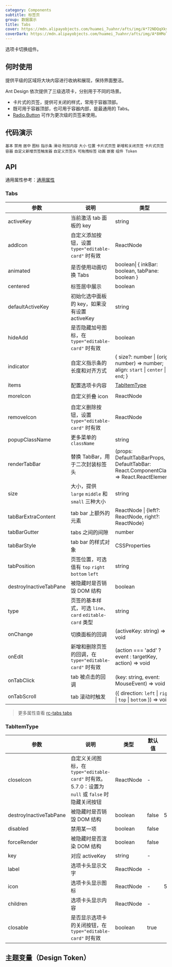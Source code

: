 ```yaml
---
category: Components
subtitle: 标签页
group: 数据展示
title: Tabs
cover: https://mdn.alipayobjects.com/huamei_7uahnr/afts/img/A*72NDQqXkyOEAAAAAAAAAAAAADrJ8AQ/original
coverDark: https://mdn.alipayobjects.com/huamei_7uahnr/afts/img/A*8HMoTZUoSGoAAAAAAAAAAAAADrJ8AQ/original
---
```


选项卡切换组件。

## 何时使用

提供平级的区域将大块内容进行收纳和展现，保持界面整洁。

Ant Design 依次提供了三级选项卡，分别用于不同的场景。

- 卡片式的页签，提供可关闭的样式，常用于容器顶部。
- 既可用于容器顶部，也可用于容器内部，是最通用的 Tabs。
- [Radio.Button](/components/radio-cn/#components-radio-demo-radiobutton) 可作为更次级的页签来使用。

## 代码演示

<!-- prettier-ignore -->
<code src="./demo/basic.tsx">基本</code>
<code src="./demo/disabled.tsx">禁用</code>
<code src="./demo/centered.tsx">居中</code>
<code src="./demo/icon.tsx">图标</code>
<code src="./demo/custom-indicator.tsx">指示条</code>
<code src="./demo/slide.tsx">滑动</code>
<code src="./demo/extra.tsx">附加内容</code>
<code src="./demo/size.tsx">大小</code>
<code src="./demo/position.tsx">位置</code>
<code src="./demo/card.tsx">卡片式页签</code>
<code src="./demo/editable-card.tsx">新增和关闭页签</code>
<code src="./demo/card-top.tsx" compact background="grey" debug>卡片式页签容器</code>
<code src="./demo/custom-add-trigger.tsx">自定义新增页签触发器</code>
<code src="./demo/custom-tab-bar.tsx">自定义页签头</code>
<code src="./demo/custom-tab-bar-node.tsx">可拖拽标签</code>
<code src="./demo/animated.tsx" debug>动画</code>
<code src="./demo/nest.tsx" debug>嵌套</code>
<code src="./demo/component-token.tsx" debug>组件 Token</code>

## API

通用属性参考：[通用属性](/docs/react/common-props)

### Tabs

| 参数 | 说明 | 类型 | 默认值 | 版本 |
| --- | --- | --- | --- | --- |
| activeKey | 当前激活 tab 面板的 key | string | - |  |
| addIcon | 自定义添加按钮，设置 `type="editable-card"` 时有效 | ReactNode | `<PlusOutlined />` | 4.4.0 |
| animated | 是否使用动画切换 Tabs | boolean\| { inkBar: boolean, tabPane: boolean } | { inkBar: true, tabPane: false } |  |
| centered | 标签居中展示 | boolean | false | 4.4.0 |
| defaultActiveKey | 初始化选中面板的 key，如果没有设置 activeKey | string | `第一个面板` |  |
| hideAdd | 是否隐藏加号图标，在 `type="editable-card"` 时有效 | boolean | false |  |
| indicator | 自定义指示条的长度和对齐方式 | { size?: number \| (origin: number) => number; align: `start` \| `center` \| `end`; } | - | 5.13.0 |
| items | 配置选项卡内容 | [TabItemType](#tabitemtype) | [] | 4.23.0 |
| moreIcon | 自定义折叠 icon | ReactNode | `<EllipsisOutlined />` | 4.14.0 |
| removeIcon | 自定义删除按钮，设置 `type="editable-card"` 时有效 | ReactNode | `<CloseOutlined />` | 5.15.0 |
| popupClassName | 更多菜单的 `className` | string | - | 4.21.0 |
| renderTabBar | 替换 TabBar，用于二次封装标签头 | (props: DefaultTabBarProps, DefaultTabBar: React.ComponentClass) => React.ReactElement | - |  |
| size | 大小，提供 `large` `middle` 和 `small` 三种大小 | string | `middle` |  |
| tabBarExtraContent | tab bar 上额外的元素 | ReactNode \| {left?: ReactNode, right?: ReactNode} | - | object: 4.6.0 |
| tabBarGutter | tabs 之间的间隙 | number | - |  |
| tabBarStyle | tab bar 的样式对象 | CSSProperties | - |  |
| tabPosition | 页签位置，可选值有 `top` `right` `bottom` `left` | string | `top` |  |
| destroyInactiveTabPane | 被隐藏时是否销毁 DOM 结构 | boolean | false |  |
| type | 页签的基本样式，可选 `line`、`card` `editable-card` 类型 | string | `line` |  |
| onChange | 切换面板的回调 | (activeKey: string) => void | - |  |
| onEdit | 新增和删除页签的回调，在 `type="editable-card"` 时有效 | (action === 'add' ? event : targetKey, action) => void | - |  |
| onTabClick | tab 被点击的回调 | (key: string, event: MouseEvent) => void | - |  |
| onTabScroll | tab 滚动时触发 | ({ direction: `left` \| `right` \| `top` \| `bottom` }) => void | - | 4.3.0 |

> 更多属性查看 [rc-tabs tabs](https://github.com/react-component/tabs#tabs)

### TabItemType

| 参数 | 说明 | 类型 | 默认值 | 版本 |
| --- | --- | --- | --- | --- |
| closeIcon | 自定义关闭图标，在 `type="editable-card"` 时有效。5.7.0：设置为 `null` 或 `false` 时隐藏关闭按钮 | ReactNode | - |  |
| destroyInactiveTabPane | 被隐藏时是否销毁 DOM 结构 | boolean | false | 5.11.0 |
| disabled | 禁用某一项 | boolean | false |  |
| forceRender | 被隐藏时是否渲染 DOM 结构 | boolean | false |  |
| key | 对应 activeKey | string | - |  |
| label | 选项卡头显示文字 | ReactNode | - |  |
| icon | 选项卡头显示图标 | ReactNode | - | 5.12.0 |
| children | 选项卡头显示内容 | ReactNode | - |  |
| closable | 是否显示选项卡的关闭按钮，在 `type="editable-card"` 时有效 | boolean | true |  |

## 主题变量（Design Token）

<ComponentTokenTable component="Tabs"></ComponentTokenTable>
